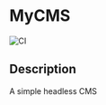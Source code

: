 # MyCMS
![CI](https://github.com/manuelebagnolini/MyCMS/actions/workflows/CI.yml/badge.svg?branch=main)

## Description
A simple headless CMS

